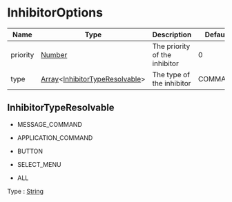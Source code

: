 # InhibitorOptions

| Name     | Type                                                                                                                                              | Description                   | Default | Optional |
| -------- | ------------------------------------------------------------------------------------------------------------------------------------------------- | ----------------------------- | ------- | -------- |
| priority | [Number](https://developer.mozilla.org/docs/Web/JavaScript/Reference/Global_Objects/Number)                                                       | The priority of the inhibitor | 0       | ✓        |
| type     | [Array](https://developer.mozilla.org/docs/Web/JavaScript/Reference/Global_Objects/Array)<[InhibitorTypeResolvable](#inhibitortyperesolvable.md)> | The type of the inhibitor     | COMMAND |          |

## InhibitorTypeResolvable

- MESSAGE_COMMAND

- APPLICATION_COMMAND

- BUTTON

- SELECT_MENU

- ALL

Type : [String](https://developer.mozilla.org/docs/Web/JavaScript/Reference/Global_Objects/String)
